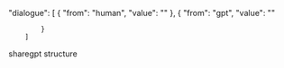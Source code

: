 


"dialogue": [
            {
                "from": "human",
                "value": ""
            },
            {
                "from": "gpt",
                "value": ""
                
            }
        ]

sharegpt structure 
